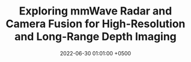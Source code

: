 ---
title: "Exploring mmWave Radar and Camera Fusion for High-Resolution and Long-Range Depth Imaging"
collection: publications
permalink: /publications/metamoran-iros22/
date: 2022-06-30 01:01:00 +0500
venue: 'IEEE/RSJ IROS'
bibtex: ''
pdf: '/files/metamoran-iros22.pdf'
pubtype: 'conference'
authors: '<ins>Akarsh Prabhakara*</ins>, Diana Zhang*, Chao Li, Sirajum Munir, Aswin Sankaranarayanan, Anthony Rowe, Swarun Kumar'
excerpt_separator: ""
---